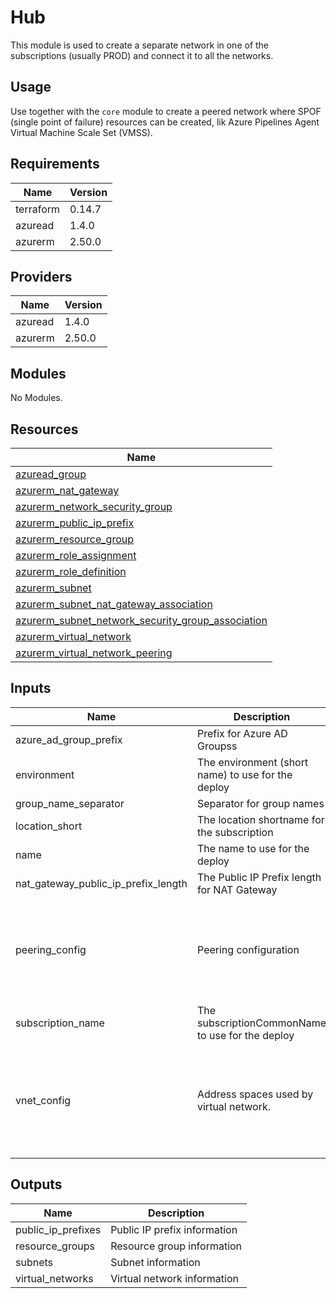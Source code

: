 # Hub

This module is used to create a separate network in one of the subscriptions (usually PROD) and connect it to all the networks.

## Usage

Use together with the `core` module to create a peered network where SPOF (single point of failure) resources can be created, lik Azure Pipelines Agent Virtual Machine Scale Set (VMSS).

## Requirements

| Name | Version |
|------|---------|
| terraform | 0.14.7 |
| azuread | 1.4.0 |
| azurerm | 2.50.0 |

## Providers

| Name | Version |
|------|---------|
| azuread | 1.4.0 |
| azurerm | 2.50.0 |

## Modules

No Modules.

## Resources

| Name |
|------|
| [azuread_group](https://registry.terraform.io/providers/hashicorp/azuread/1.4.0/docs/data-sources/group) |
| [azurerm_nat_gateway](https://registry.terraform.io/providers/hashicorp/azurerm/2.50.0/docs/resources/nat_gateway) |
| [azurerm_network_security_group](https://registry.terraform.io/providers/hashicorp/azurerm/2.50.0/docs/resources/network_security_group) |
| [azurerm_public_ip_prefix](https://registry.terraform.io/providers/hashicorp/azurerm/2.50.0/docs/resources/public_ip_prefix) |
| [azurerm_resource_group](https://registry.terraform.io/providers/hashicorp/azurerm/2.50.0/docs/data-sources/resource_group) |
| [azurerm_role_assignment](https://registry.terraform.io/providers/hashicorp/azurerm/2.50.0/docs/resources/role_assignment) |
| [azurerm_role_definition](https://registry.terraform.io/providers/hashicorp/azurerm/2.50.0/docs/resources/role_definition) |
| [azurerm_subnet](https://registry.terraform.io/providers/hashicorp/azurerm/2.50.0/docs/resources/subnet) |
| [azurerm_subnet_nat_gateway_association](https://registry.terraform.io/providers/hashicorp/azurerm/2.50.0/docs/resources/subnet_nat_gateway_association) |
| [azurerm_subnet_network_security_group_association](https://registry.terraform.io/providers/hashicorp/azurerm/2.50.0/docs/resources/subnet_network_security_group_association) |
| [azurerm_virtual_network](https://registry.terraform.io/providers/hashicorp/azurerm/2.50.0/docs/resources/virtual_network) |
| [azurerm_virtual_network_peering](https://registry.terraform.io/providers/hashicorp/azurerm/2.50.0/docs/resources/virtual_network_peering) |

## Inputs

| Name | Description | Type | Default | Required |
|------|-------------|------|---------|:--------:|
| azure\_ad\_group\_prefix | Prefix for Azure AD Groupss | `string` | `"az"` | no |
| environment | The environment (short name) to use for the deploy | `string` | n/a | yes |
| group\_name\_separator | Separator for group names | `string` | `"-"` | no |
| location\_short | The location shortname for the subscription | `string` | n/a | yes |
| name | The name to use for the deploy | `string` | n/a | yes |
| nat\_gateway\_public\_ip\_prefix\_length | The Public IP Prefix length for NAT Gateway | `number` | `31` | no |
| peering\_config | Peering configuration | <pre>list(object({<br>    name                         = string<br>    remote_virtual_network_id    = string<br>    allow_forwarded_traffic      = bool<br>    use_remote_gateways          = bool<br>    allow_virtual_network_access = bool<br>  }))</pre> | `[]` | no |
| subscription\_name | The subscriptionCommonName to use for the deploy | `string` | n/a | yes |
| vnet\_config | Address spaces used by virtual network. | <pre>object({<br>    address_space = list(string)<br>    subnets = list(object({<br>      name              = string<br>      cidr              = string<br>      service_endpoints = list(string)<br>    }))<br>  })</pre> | n/a | yes |

## Outputs

| Name | Description |
|------|-------------|
| public\_ip\_prefixes | Public IP prefix information |
| resource\_groups | Resource group information |
| subnets | Subnet information |
| virtual\_networks | Virtual network information |
